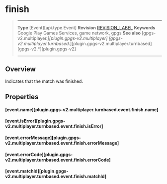# finish

> --------------------- ------------------------------------------------------------------------------------------
> __Type__              [Event][api.type.Event]
> __Revision__          [REVISION_LABEL](REVISION_URL)
> __Keywords__          Google Play Games Services, game network, gpgs
> __See also__          [gpgs-v2.multiplayer.*][plugin.gpgs-v2.multiplayer]
>                       [gpgs-v2.multiplayer.turnbased.*][plugin.gpgs-v2.multiplayer.turnbased]
>                       [gpgs-v2.*][plugin.gpgs-v2]
> --------------------- ------------------------------------------------------------------------------------------

## Overview

Indicates that the match was finished.

## Properties

#### [event.name][plugin.gpgs-v2.multiplayer.turnbased.event.finish.name]

#### [event.isError][plugin.gpgs-v2.multiplayer.turnbased.event.finish.isError]

#### [event.errorMessage][plugin.gpgs-v2.multiplayer.turnbased.event.finish.errorMessage]

#### [event.errorCode][plugin.gpgs-v2.multiplayer.turnbased.event.finish.errorCode]

#### [event.matchId][plugin.gpgs-v2.multiplayer.turnbased.event.finish.matchId]